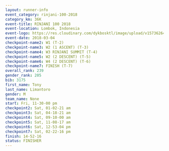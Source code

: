 ```yaml
---
layout: runner-info 
event_category: rinjani-100-2018 
category_km: 36K 
event-title: RINJANI 100 2018 
event-location: Lombok, Indonesia 
event-logo: https://res.cloudinary.com/dykbosktl/image/upload/v1573626435/Logo/Rinjani_eoufbh.png 
event-date: 2018-03-04 
checkpoint-name2: W1 (T-2) 
checkpoint-name3: W2 (1 ASCENT) (T-3) 
checkpoint-name4: W3 RINJANI SUMMIT (T-4) 
checkpoint-name5: W2 (2 DESCENT) (T-5) 
checkpoint-name6: W4 (2 DESCENT) (T-6) 
checkpoint-name7: FINISH (T-7) 
overall_rank: 239
gender_rank: 205
bib: 3175
first_name: Tony
last_name: Limantoro
gender: M
team_name: None
start: Fri, 11-30-00 pm
checkpoint2: Sat, 01-02-21 am
checkpoint3: Sat, 04-18-21 am
checkpoint4: Sat, 09-10-00 am
checkpoint5: Sat, 11-08-17 am
checkpoint6: Sat, 12-53-04 pm
checkpoint7: Sat, 02-22-16 pm
finish: 14-52-16
status: FINISHER
---
```

